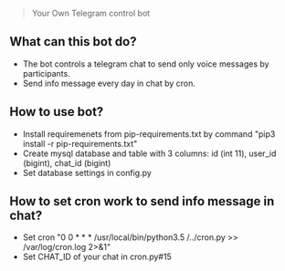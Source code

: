 
> Your Own Telegram control bot


## What can this bot do?

* The bot controls a telegram chat to send only voice messages by participants.
* Send info message every day in chat by cron.

## How to use bot?

* Install requiremenets from pip-requirements.txt by command "pip3 install -r pip-requirements.txt"
* Create mysql database and table with 3 columns: id (int 11), user_id (bigint), chat_id (bigint)
* Set database settings in config.py

## How to set cron work to send info message in chat?

* Set cron "0 0 * * *  /usr/local/bin/python3.5 /../cron.py >> /var/log/cron.log 2>&1"
* Set CHAT_ID of your chat in cron.py#15